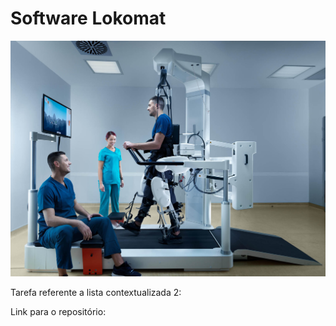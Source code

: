 # Software Lokomat

![Lokomat](lokomat.jpg)

Tarefa referente a lista contextualizada 2:

Link para o repositório: 
